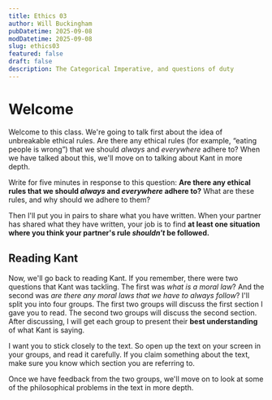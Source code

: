 ```yaml
---
title: Ethics 03
author: Will Buckingham
pubDatetime: 2025-09-08
modDatetime: 2025-09-08
slug: ethics03
featured: false
draft: false
description: The Categorical Imperative, and questions of duty
---
```

# Welcome

Welcome to this class. We're going to talk first about the idea of unbreakable ethical rules. Are there any ethical rules (for example, “eating people is wrong”) that we should _always_ and _everywhere_ adhere to? When we have talked about this, we'll move on to talking about Kant in more depth.

Write for five minutes in response to this question: **Are there any ethical rules that we should _always_ and _everywhere_ adhere to?** What are these rules, and why should we adhere to them?

Then I'll put you in pairs to share what you have written. When your partner has shared what they have written, your job is to find **at least one situation where you think your partner's rule _shouldn't_ be followed.**

## Reading Kant

Now, we'll go back to reading Kant. If you remember, there were two questions that Kant was tackling. The first was _what is a moral law_? And the second was _are there any moral laws that we have to always follow_? I'll split you into four groups. The first two groups will discuss the first section I gave you to read. The second two groups will discuss the second section. After discussing, I will get each group to present their **best understanding** of what Kant is saying.

I want you to stick closely to the text. So open up the text on your screen in your groups, and read it carefully. If you claim something about the text, make sure you know which section you are referring to.

Once we have feedback from the two groups, we'll move on to look at some of the philosophical problems in the text in more depth.